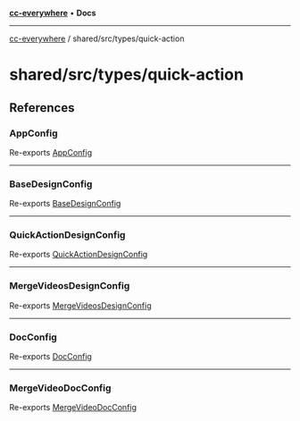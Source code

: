 [**cc-everywhere**](../../../../index.md) • **Docs**

***

[cc-everywhere](../../../../index.md) / shared/src/types/quick-action

# shared/src/types/quick-action

## References

### AppConfig

Re-exports [AppConfig](AppConfig.types/interfaces/AppConfig.md)

***

### BaseDesignConfig

Re-exports [BaseDesignConfig](DesignConfig.types/interfaces/BaseDesignConfig.md)

***

### QuickActionDesignConfig

Re-exports [QuickActionDesignConfig](DesignConfig.types/interfaces/QuickActionDesignConfig.md)

***

### MergeVideosDesignConfig

Re-exports [MergeVideosDesignConfig](DesignConfig.types/interfaces/MergeVideosDesignConfig.md)

***

### DocConfig

Re-exports [DocConfig](DocConfig.types/interfaces/DocConfig.md)

***

### MergeVideoDocConfig

Re-exports [MergeVideoDocConfig](DocConfig.types/interfaces/MergeVideoDocConfig.md)
